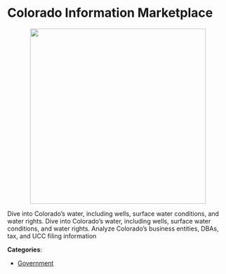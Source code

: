 # Colorado Information Marketplace
<p align="center">
    <img width="400" src="https://raw.githubusercontent.com/apis-list/apis-list/apis/colorado-information-marketplace/logo_256x256.png" />
</p>

Dive into Colorado’s water, including wells, surface water conditions, and water rights. Dive into Colorado’s water, including wells, surface water conditions, and water rights. Analyze Colorado’s business entities, DBAs, tax, and UCC filing information



**Categories**:

- [Government](https://github.com/apis-list/apis-list#government)



